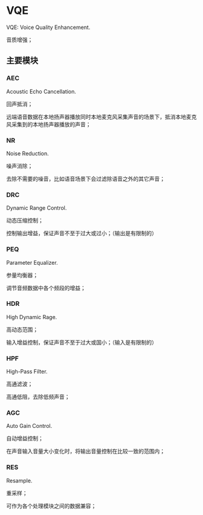 # VQE

VQE: Voice Quality Enhancement.

音质增强；

## 主要模块

### AEC

Acoustic Echo Cancellation.

回声抵消；

远端语音数据在本地扬声器播放同时本地麦克风采集声音的场景下，抵消本地麦克风采集到的本地扬声器播放的声音；

### NR

Noise Reduction.

噪声消除；

去除不需要的噪音，比如语音场景下会过滤除语音之外的其它声音；

### DRC

Dynamic Range Control.

动态压缩控制；

控制输出增益，保证声音不至于过大或过小；（输出是有限制的）

### PEQ

Parameter Equalizer.

参量均衡器；

调节音频数据中各个频段的增益；

### HDR

High Dynamic Rage.

高动态范围；

输入增益控制，保证声音不至于过大或国小；（输入是有限制的）

### HPF

High-Pass Filter.

高通滤波；

高通低阻，去除低频声音；

### AGC

Auto Gain Control.

自动增益控制；

在声音输入音量大小变化时，将输出音量控制在比较一致的范围内；

### RES

Resample.

重采样；

可作为各个处理模块之间的数据兼容；